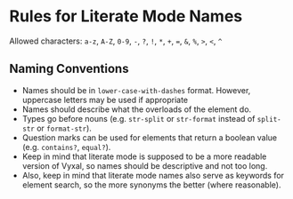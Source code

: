 # Rules for Literate Mode Names

Allowed characters: `a-z`, `A-Z`, `0-9`, `-`, `?`, `!`, `*`, `+`, `=`, `&`, `%`, `>`, `<`, `^`

## Naming Conventions

- Names should be in `lower-case-with-dashes` format. However, uppercase letters may be used if appropriate
- Names should describe what the overloads of the element do.
- Types go before nouns (e.g. `str-split` or `str-format` instead of `split-str` or `format-str`).
- Question marks can be used for elements that return a boolean value (e.g. `contains?`, `equal?`).
- Keep in mind that literate mode is supposed to be a more readable version of Vyxal, so names should be descriptive and not too long.
- Also, keep in mind that literate mode names also serve as keywords for element search, so the more synonyms the better (where reasonable).
